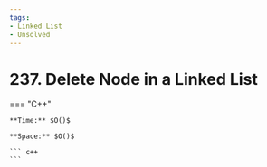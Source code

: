 ```yaml
---
tags:
- Linked List
- Unsolved
---
```



# 237. Delete Node in a Linked List

=== "C++"

    **Time:** $O()$

    **Space:** $O()$

    ``` c++
    ```